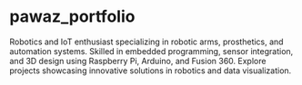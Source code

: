 # pawaz_portfolio
Robotics and IoT enthusiast specializing in robotic arms, prosthetics, and automation systems. Skilled in embedded programming, sensor integration, and 3D design using Raspberry Pi, Arduino, and Fusion 360. Explore projects showcasing innovative solutions in robotics and data visualization.

